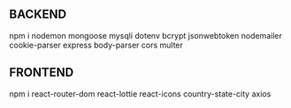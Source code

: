 ## BACKEND
npm i nodemon mongoose mysqli dotenv bcrypt jsonwebtoken nodemailer cookie-parser express body-parser cors multer

## FRONTEND
npm i react-router-dom react-lottie react-icons country-state-city axios